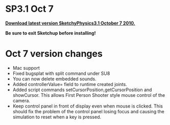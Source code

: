# SP3.1 Oct 7 #

**[Download latest version SketchyPhysics3.1 October 7 2010. ](http://code.google.com/p/sketchyphysics/downloads/list)**

**Be sure to exit Sketchup before installing!**
# Oct 7 version changes #

  * Mac support
  * Fixed bugsplat with split command under SU8
  * You can now delete embedded sounds.
  * Added controllerValue= field to runtime created joints.
  * Added script commands setCursorPosition,getCursorPosition and showCursor. This allows First Person Shooter style mouse control of the camera.
  * Keep control panel in front of display even when mouse is clicked. This should fix the problem of the control panel losing focus and causing the simulation to reset when a key is pressed.